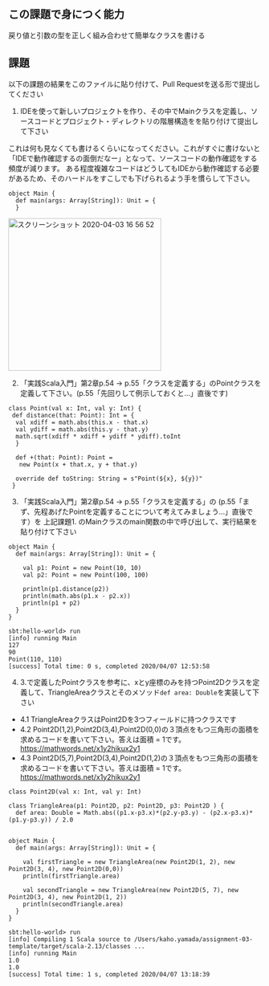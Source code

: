 ## この課題で身につく能力

戻り値と引数の型を正しく組み合わせて簡単なクラスを書ける

## 課題

以下の課題の結果をこのファイルに貼り付けて、Pull Requestを送る形で提出してください

1. IDEを使って新しいプロジェクトを作り、その中でMainクラスを定義し、ソースコードとプロジェクト・ディレクトリの階層構造をを貼り付けて提出して下さい

これは何も見なくても書けるくらいになってください。これがすぐに書けないと「IDEで動作確認するの面倒だなー」となって、ソースコードの動作確認をする頻度が減ります。
ある程度複雑なコードはどうしてもIDEから動作確認する必要があるため、そのハードルをすこしでも下げられるよう手を慣らして下さい。

```
object Main {
  def main(args: Array[String]): Unit = {
  }
```

<img width="304" alt="スクリーンショット 2020-04-03 16 56 52" src="https://user-images.githubusercontent.com/62977633/78636548-83101500-78e3-11ea-85cc-bb652f8b5859.png">

2. 「実践Scala入門」第2章p.54 -> p.55「クラスを定義する」のPointクラスを定義して下さい。(p.55「先回りして例示しておくと…」直後です) 

```
class Point(val x: Int, val y: Int) {
 def distance(that: Point): Int = {
  val xdiff = math.abs(this.x - that.x)
  val ydiff = math.abs(this.y - that.y)
  math.sqrt(xdiff * xdiff + ydiff * ydiff).toInt
  }
  
  def +(that: Point): Point =
   new Point(x + that.x, y + that.y)

  override def toString: String = s"Point(${x}, ${y})"
 }
 ```
3. 「実践Scala入門」第2章p.54 -> p.55「クラスを定義する」の (p.55「まず、先程あげたPointを定義することについて考えてみましょう…」直後です）を 上記課題1. のMainクラスのmain関数の中で呼び出して、実行結果を貼り付けて下さい

```
object Main {
  def main(args: Array[String]): Unit = {

    val p1: Point = new Point(10, 10)
    val p2: Point = new Point(100, 100)

    println(p1.distance(p2))
    println(math.abs(p1.x - p2.x))
    println(p1 + p2)
  }
}
```
```
sbt:hello-world> run
[info] running Main 
127
90
Point(110, 110)
[success] Total time: 0 s, completed 2020/04/07 12:53:58

```

4. 3.で定義したPointクラスを参考に、xとy座標のみを持つPoint2Dクラスを定義して、TriangleAreaクラスとそのメソッド`def area: Double`を実装して下さい
  - 4.1 TriangleAreaクラスはPoint2Dを3つフィールドに持つクラスです
  - 4.2 Point2D(1,2),Point2D(3,4),Point2D(0,0)の３頂点をもつ三角形の面積を求めるコードを書いて下さい。答えは面積 = 1です。 https://mathwords.net/x1y2hikux2y1
  - 4.3 Point2D(5,7),Point2D(3,4),Point2D(1,2)の３頂点をもつ三角形の面積を求めるコードを書いて下さい。答えは面積 = 1です。 https://mathwords.net/x1y2hikux2y1

```
class Point2D(val x: Int, val y: Int)

class TriangleArea(p1: Point2D, p2: Point2D, p3: Point2D ) {
  def area: Double = Math.abs((p1.x-p3.x)*(p2.y-p3.y) - (p2.x-p3.x)*(p1.y-p3.y)) / 2.0


object Main {
  def main(args: Array[String]): Unit = {

    val firstTriangle = new TriangleArea(new Point2D(1, 2), new Point2D(3, 4), new Point2D(0,0))
    println(firstTriangle.area)

    val secondTriangle = new TriangleArea(new Point2D(5, 7), new Point2D(3, 4), new Point2D(1, 2))
    println(secondTriangle.area)
  }
}
```

```
sbt:hello-world> run
[info] Compiling 1 Scala source to /Users/kaho.yamada/assignment-03-template/target/scala-2.13/classes ...
[info] running Main 
1.0
1.0
[success] Total time: 1 s, completed 2020/04/07 13:18:39
```